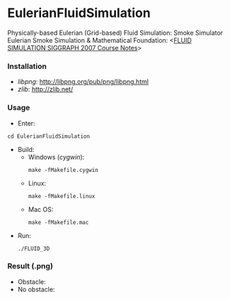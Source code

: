 # EulerianFluidSimulation
Physically-based Eulerian (Grid-based) Fluid Simulation: Smoke Simulator  
Eulerian Smoke Simulation & Mathematical Foundation: <[FLUID SIMULATION SIGGRAPH 2007 Course Notes](https://www.cs.ubc.ca/~rbridson/fluidsimulation/fluids_notes.pdf)>

### Installation
  - *libpng*: http://libpng.org/pub/png/libpng.html
  - *zlib*: http://zlib.net/
  
### Usage
  - Enter:
  ```
  cd EulerianFluidSimulation
  ```
  - Build:
    - Windows (*cygwin*):
      ```
      make -fMakefile.cygwin
      ```
    - Linux:
      ```
      make -fMakefile.linux
      ```
    - Mac OS:
      ```
      make -fMakefile.mac
      ```  
  - Run:
    ```
    ./FLUID_3D
    ```

### Result (.png)
  - Obstacle: 
  - No obstacle: 
